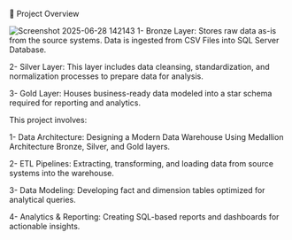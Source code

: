📖 Project Overview

![Screenshot 2025-06-28 142143](https://github.com/user-attachments/assets/582cb7aa-260b-44a8-a9c7-2c715a848d01)
1- Bronze Layer: Stores raw data as-is from the source systems. Data is ingested from CSV Files into SQL Server Database.

2- Silver Layer: This layer includes data cleansing, standardization, and normalization processes to prepare data for analysis.

3- Gold Layer: Houses business-ready data modeled into a star schema required for reporting and analytics.


This project involves:

1- Data Architecture: Designing a Modern Data Warehouse Using Medallion Architecture         Bronze, Silver, and Gold layers.

2- ETL Pipelines: Extracting, transforming, and loading data from source systems into the    warehouse.

3- Data Modeling: Developing fact and dimension tables optimized for analytical queries.

4- Analytics & Reporting: Creating SQL-based reports and dashboards for actionable 
insights.


